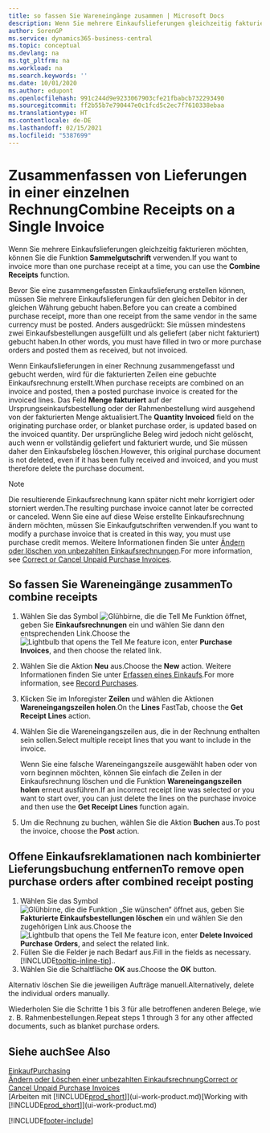 ```yaml
---
title: so fassen Sie Wareneingänge zusammen | Microsoft Docs
description: Wenn Sie mehrere Einkaufslieferungen gleichzeitig fakturieren möchten, können Sie die Funktion Sammelgutschrift verwenden.
author: SorenGP
ms.service: dynamics365-business-central
ms.topic: conceptual
ms.devlang: na
ms.tgt_pltfrm: na
ms.workload: na
ms.search.keywords: ''
ms.date: 10/01/2020
ms.author: edupont
ms.openlocfilehash: 991c244d9e9233067903cfe21fbabcb732293490
ms.sourcegitcommit: ff2b55b7e790447e0c1fcd5c2ec7f7610338ebaa
ms.translationtype: HT
ms.contentlocale: de-DE
ms.lasthandoff: 02/15/2021
ms.locfileid: "5387699"
---
```

# <a name="combine-receipts-on-a-single-invoice"></a><span data-ttu-id="1364b-103">Zusammenfassen von Lieferungen in einer einzelnen Rechnung</span><span class="sxs-lookup"><span data-stu-id="1364b-103">Combine Receipts on a Single Invoice</span></span>

<span data-ttu-id="1364b-104">Wenn Sie mehrere Einkaufslieferungen gleichzeitig fakturieren möchten, können Sie die Funktion **Sammelgutschrift** verwenden.</span><span class="sxs-lookup"><span data-stu-id="1364b-104">If you want to invoice more than one purchase receipt at a time, you can use the **Combine Receipts** function.</span></span>  

<span data-ttu-id="1364b-105">Bevor Sie eine zusammengefassten Einkaufslieferung erstellen können, müssen Sie mehrere Einkaufslieferungen für den gleichen Debitor in der gleichen Währung gebucht haben.</span><span class="sxs-lookup"><span data-stu-id="1364b-105">Before you can create a combined purchase receipt, more than one receipt from the same vendor in the same currency must be posted.</span></span> <span data-ttu-id="1364b-106">Anders ausgedrückt: Sie müssen mindestens zwei Einkaufsbestellungen ausgefüllt und als geliefert (aber nicht fakturiert) gebucht haben.</span><span class="sxs-lookup"><span data-stu-id="1364b-106">In other words, you must have filled in two or more purchase orders and posted them as received, but not invoiced.</span></span>  

<span data-ttu-id="1364b-107">Wenn Einkaufslieferungen in einer Rechnung zusammengefasst und gebucht werden, wird für die fakturierten Zeilen eine gebuchte Einkaufsrechnung erstellt.</span><span class="sxs-lookup"><span data-stu-id="1364b-107">When purchase receipts are combined on an invoice and posted, then a posted purchase invoice is created for the invoiced lines.</span></span> <span data-ttu-id="1364b-108">Das Feld **Menge fakturiert** auf der Ursprungseinkaufsbestellung oder der Rahmenbestellung wird ausgehend von der fakturierten Menge aktualisiert.</span><span class="sxs-lookup"><span data-stu-id="1364b-108">The **Quantity Invoiced** field on the originating purchase order, or blanket purchase order, is updated based on the invoiced quantity.</span></span> <span data-ttu-id="1364b-109">Der ursprüngliche Beleg wird jedoch nicht gelöscht, auch wenn er vollständig geliefert und fakturiert wurde, und Sie müssen daher den Einkaufsbeleg löschen.</span><span class="sxs-lookup"><span data-stu-id="1364b-109">However, this original purchase document is not deleted, even if it has been fully received and invoiced, and you must therefore delete the purchase document.</span></span>  

> [!NOTE]
> <span data-ttu-id="1364b-110">Die resultierende Einkaufsrechnung kann später nicht mehr korrigiert oder storniert werden.</span><span class="sxs-lookup"><span data-stu-id="1364b-110">The resulting purchase invoice cannot later be corrected or canceled.</span></span> <span data-ttu-id="1364b-111">Wenn Sie eine auf diese Weise erstellte Einkaufsrechnung ändern möchten, müssen Sie Einkaufgutschriften verwenden.</span><span class="sxs-lookup"><span data-stu-id="1364b-111">If you want to modify a purchase invoice that is created in this way, you must use purchase credit memos.</span></span> <span data-ttu-id="1364b-112">Weitere Informationen finden Sie unter [Ändern oder löschen von unbezahlten Einkaufsrechnungen](purchasing-how-correct-cancel-unpaid-purchase-invoices.md).</span><span class="sxs-lookup"><span data-stu-id="1364b-112">For more information, see [Correct or Cancel Unpaid Purchase Invoices](purchasing-how-correct-cancel-unpaid-purchase-invoices.md).</span></span>

## <a name="to-combine-receipts"></a><span data-ttu-id="1364b-113">So fassen Sie Wareneingänge zusammen</span><span class="sxs-lookup"><span data-stu-id="1364b-113">To combine receipts</span></span>

1. <span data-ttu-id="1364b-114">Wählen Sie das Symbol ![Glühbirne, die die Tell Me Funktion öffnet](media/ui-search/search_small.png "Was möchten Sie tun?"), geben Sie **Einkaufsrechnungen** ein und wählen Sie dann den entsprechenden Link.</span><span class="sxs-lookup"><span data-stu-id="1364b-114">Choose the ![Lightbulb that opens the Tell Me feature](media/ui-search/search_small.png "Tell me what you want to do") icon, enter **Purchase Invoices**, and then choose the related link.</span></span>  
2. <span data-ttu-id="1364b-115">Wählen Sie die Aktion **Neu** aus.</span><span class="sxs-lookup"><span data-stu-id="1364b-115">Choose the **New** action.</span></span> <span data-ttu-id="1364b-116">Weitere Informationen finden Sie unter [Erfassen eines Einkaufs](purchasing-how-record-purchases.md).</span><span class="sxs-lookup"><span data-stu-id="1364b-116">For more information, see [Record Purchases](purchasing-how-record-purchases.md).</span></span>  
3. <span data-ttu-id="1364b-117">Klicken Sie im Inforegister **Zeilen** und wählen die  Aktionen **Wareneingangszeilen holen**.</span><span class="sxs-lookup"><span data-stu-id="1364b-117">On the **Lines** FastTab, choose the **Get Receipt Lines** action.</span></span>  
4. <span data-ttu-id="1364b-118">Wählen Sie die Wareneingangszeilen aus, die in der Rechnung enthalten sein sollen.</span><span class="sxs-lookup"><span data-stu-id="1364b-118">Select multiple receipt lines that you want to include in the invoice.</span></span>  

    <span data-ttu-id="1364b-119">Wenn Sie eine falsche Wareneingangszeile ausgewählt haben oder von vorn beginnen möchten, können Sie einfach die Zeilen in der Einkaufsrechnung löschen und die Funktion **Wareneingangszeilen holen** erneut ausführen.</span><span class="sxs-lookup"><span data-stu-id="1364b-119">If an incorrect receipt line was selected or you want to start over, you can just delete the lines on the purchase invoice and then use the **Get Receipt Lines** function again.</span></span>  
5. <span data-ttu-id="1364b-120">Um die Rechnung zu buchen, wählen Sie die Aktion **Buchen** aus.</span><span class="sxs-lookup"><span data-stu-id="1364b-120">To post the invoice, choose the **Post** action.</span></span>  

## <a name="to-remove-open-purchase-orders-after-combined-receipt-posting"></a><span data-ttu-id="1364b-121">Offene Einkaufsreklamationen nach kombinierter Lieferungsbuchung entfernen</span><span class="sxs-lookup"><span data-stu-id="1364b-121">To remove open purchase orders after combined receipt posting</span></span>

1. <span data-ttu-id="1364b-122">Wählen Sie das Symbol ![Glühbirne, die die Funktion „Sie wünschen“ öffnet](media/ui-search/search_small.png "Was möchten Sie tun?") aus, geben Sie **Fakturierte Einkaufsbestellungen löschen** ein und wählen Sie den zugehörigen Link aus.</span><span class="sxs-lookup"><span data-stu-id="1364b-122">Choose the ![Lightbulb that opens the Tell Me feature](media/ui-search/search_small.png "Tell me what you want to do") icon, enter **Delete Invoiced Purchase Orders**, and select the related link.</span></span>  
2. <span data-ttu-id="1364b-123">Füllen Sie die Felder je nach Bedarf aus.</span><span class="sxs-lookup"><span data-stu-id="1364b-123">Fill in the fields as necessary.</span></span> [!INCLUDE[tooltip-inline-tip](includes/tooltip-inline-tip_md.md)]<span data-ttu-id="1364b-124">.</span><span class="sxs-lookup"><span data-stu-id="1364b-124">.</span></span>
3. <span data-ttu-id="1364b-125">Wählen Sie die Schaltfläche **OK** aus.</span><span class="sxs-lookup"><span data-stu-id="1364b-125">Choose the **OK** button.</span></span>  

<span data-ttu-id="1364b-126">Alternativ löschen Sie die jeweiligen Aufträge manuell.</span><span class="sxs-lookup"><span data-stu-id="1364b-126">Alternatively, delete the individual orders manually.</span></span>

<span data-ttu-id="1364b-127">Wiederholen Sie die Schritte 1 bis 3 für alle betroffenen anderen Belege, wie z. B. Rahmenbestellungen.</span><span class="sxs-lookup"><span data-stu-id="1364b-127">Repeat steps 1 through 3 for any other affected documents, such as blanket purchase orders.</span></span>

## <a name="see-also"></a><span data-ttu-id="1364b-128">Siehe auch</span><span class="sxs-lookup"><span data-stu-id="1364b-128">See Also</span></span>

[<span data-ttu-id="1364b-129">Einkauf</span><span class="sxs-lookup"><span data-stu-id="1364b-129">Purchasing</span></span>](purchasing-manage-purchasing.md)  
[<span data-ttu-id="1364b-130">Ändern oder Löschen einer unbezahlten Einkaufsrechnung</span><span class="sxs-lookup"><span data-stu-id="1364b-130">Correct or Cancel Unpaid Purchase Invoices</span></span>](purchasing-how-correct-cancel-unpaid-purchase-invoices.md)  
<span data-ttu-id="1364b-131">[Arbeiten mit [!INCLUDE[prod_short](includes/prod_short.md)]](ui-work-product.md)</span><span class="sxs-lookup"><span data-stu-id="1364b-131">[Working with [!INCLUDE[prod_short](includes/prod_short.md)]](ui-work-product.md)</span></span>  


[!INCLUDE[footer-include](includes/footer-banner.md)]